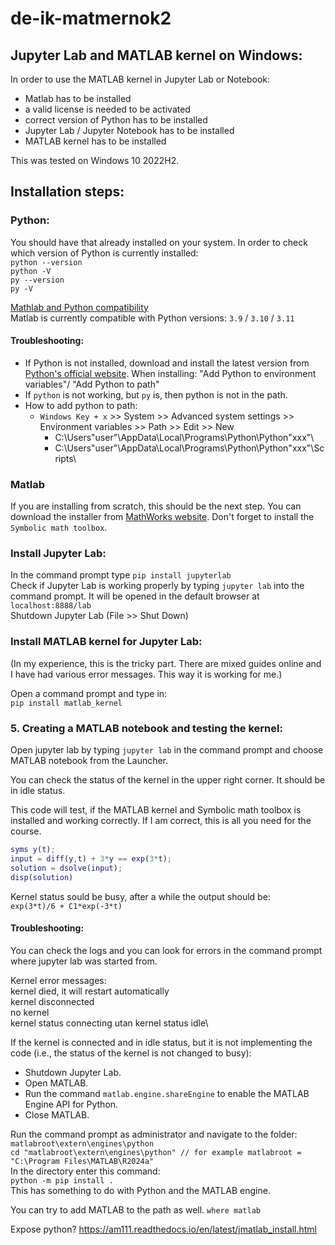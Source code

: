 # de-ik-matmernok2

## Jupyter Lab and MATLAB kernel on Windows:

In order to use the MATLAB kernel in Jupyter Lab or Notebook:
- Matlab has to be installed
- a valid license is needed to be activated
- correct version of Python has to be installed
- Jupyter Lab / Jupyter Notebook has to be installed
- MATLAB kernel has to be installed

This was tested on Windows 10 2022H2.

## Installation steps:
### Python:
You should have that already installed on your system. In order to check which version of Python is currently installed:\
`python --version`\
`python -V`\
`py --version`\
`py -V`

[Mathlab and Python compatibility](https://www.mathworks.com/support/requirements/python-compatibility.html)\
Matlab is currently compatible with Python versions: `3.9` / `3.10` / `3.11`

#### Troubleshooting:
* If Python is not installed, download and install the latest version from [Python's official website](https://www.python.org/downloads/). When installing: "Add Python to environment variables"/ "Add Python to path" 
* If `python` is not working, but `py` is, then python is not in the path.
* How to add python to path:
  - `Windows Key + x` >> System  >> Advanced system settings >> Environment variables >> Path >> Edit >> New
    * C:\Users\"user"\AppData\Local\Programs\Python\Python"xxx"\
    * C:\Users\"user"\AppData\Local\Programs\Python\Python"xxx"\Scripts\

###  Matlab
If you are installing from scratch, this should be the next step. You can download the installer from [MathWorks website](https://www.mathworks.com/downloads/). Don't forget to install the `Symbolic math toolbox`.

### Install Jupyter Lab:
In the command prompt type `pip install jupyterlab`\
Check if Jupyter Lab is working properly by typing `jupyter lab` into the command prompt. It will be opened in the default browser at `localhost:8888/lab`\
Shutdown Jupyter Lab (File >> Shut Down)

### Install MATLAB kernel for Jupyter Lab:
(In my experience, this is the tricky part. There are mixed guides online and I have had various error messages. This way it is working for me.)

Open a command prompt and type in:\
`pip install matlab_kernel`

### 5. Creating a MATLAB notebook and testing the kernel:
Open jupyter lab by typing `jupyter lab` in the command prompt and choose MATLAB notebook from the Launcher.

You can check the status of the kernel in the upper right corner. It should be in idle status.

This code will test, if the MATLAB kernel and Symbolic math toolbox is installed and working correctly. If I am correct, this is all you need for the course.
```matlab
syms y(t);
input = diff(y,t) + 3*y == exp(3*t);
solution = dsolve(input);
disp(solution)
```

Kernel status sould be busy, after a while the output should be:\
`exp(3*t)/6 + C1*exp(-3*t)`

####  Troubleshooting:
You can check the logs and you can look for errors in the command prompt where jupyter lab was started from.

Kernel error messages:\
kernel died, it will restart automatically\
kernel disconnected\
no kernel\
kernel status connecting utan kernel status idle\

If the kernel is connected and in idle status, but it is not implementing the code (i.e., the status of the kernel is not changed to busy):
- Shutdown Jupyter Lab.
- Open MATLAB.
- Run the command `matlab.engine.shareEngine` to enable the MATLAB Engine API for Python.
- Close MATLAB.

Run the command prompt as administrator and navigate to the folder: `matlabroot\extern\engines\python`\
`cd "matlabroot\extern\engines\python" // for example matlabroot = "C:\Program Files\MATLAB\R2024a"`\
In the directory enter this command:\
`python -m pip install .`\
This has something to do with Python and the MATLAB engine.

You can try to add MATLAB to the path as well.
`where matlab`

Expose python? https://am111.readthedocs.io/en/latest/jmatlab_install.html


